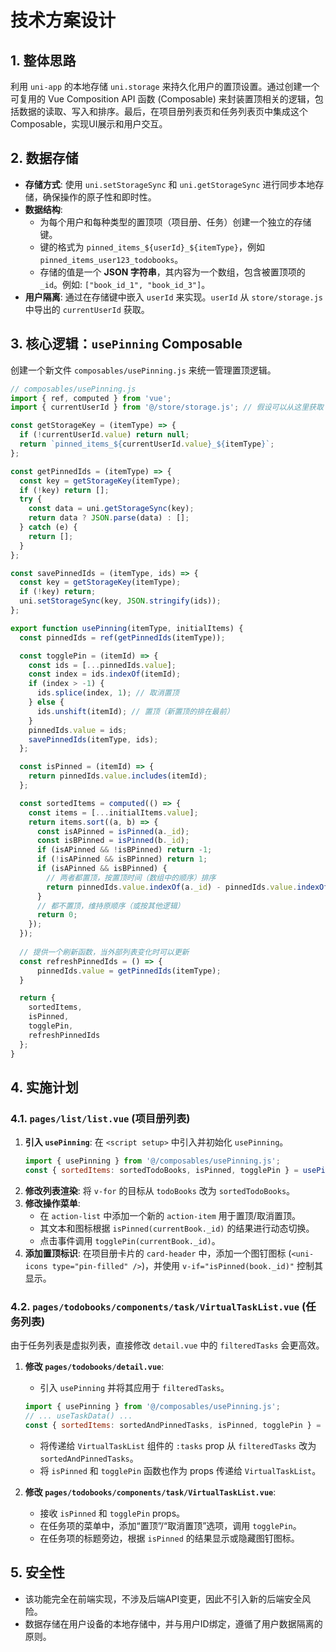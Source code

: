 # 技术方案设计

## 1. 整体思路

利用 `uni-app` 的本地存储 `uni.storage` 来持久化用户的置顶设置。通过创建一个可复用的 Vue Composition API 函数 (Composable) 来封装置顶相关的逻辑，包括数据的读取、写入和排序。最后，在项目册列表页和任务列表页中集成这个 Composable，实现UI展示和用户交互。

## 2. 数据存储

-   **存储方式**: 使用 `uni.setStorageSync` 和 `uni.getStorageSync` 进行同步本地存储，确保操作的原子性和即时性。
-   **数据结构**:
    -   为每个用户和每种类型的置顶项（项目册、任务）创建一个独立的存储键。
    -   键的格式为 `pinned_items_${userId}_${itemType}`，例如 `pinned_items_user123_todobooks`。
    -   存储的值是一个 **JSON 字符串**，其内容为一个数组，包含被置顶项的 `_id`。例如: `["book_id_1", "book_id_3"]`。
-   **用户隔离**: 通过在存储键中嵌入 `userId` 来实现。`userId` 从 `store/storage.js` 中导出的 `currentUserId` 获取。

## 3. 核心逻辑：`usePinning` Composable

创建一个新文件 `composables/usePinning.js` 来统一管理置顶逻辑。

```javascript
// composables/usePinning.js
import { ref, computed } from 'vue';
import { currentUserId } from '@/store/storage.js'; // 假设可以从这里获取

const getStorageKey = (itemType) => {
  if (!currentUserId.value) return null;
  return `pinned_items_${currentUserId.value}_${itemType}`;
};

const getPinnedIds = (itemType) => {
  const key = getStorageKey(itemType);
  if (!key) return [];
  try {
    const data = uni.getStorageSync(key);
    return data ? JSON.parse(data) : [];
  } catch (e) {
    return [];
  }
};

const savePinnedIds = (itemType, ids) => {
  const key = getStorageKey(itemType);
  if (!key) return;
  uni.setStorageSync(key, JSON.stringify(ids));
};

export function usePinning(itemType, initialItems) {
  const pinnedIds = ref(getPinnedIds(itemType));

  const togglePin = (itemId) => {
    const ids = [...pinnedIds.value];
    const index = ids.indexOf(itemId);
    if (index > -1) {
      ids.splice(index, 1); // 取消置顶
    } else {
      ids.unshift(itemId); // 置顶（新置顶的排在最前）
    }
    pinnedIds.value = ids;
    savePinnedIds(itemType, ids);
  };

  const isPinned = (itemId) => {
    return pinnedIds.value.includes(itemId);
  };

  const sortedItems = computed(() => {
    const items = [...initialItems.value];
    return items.sort((a, b) => {
      const isAPinned = isPinned(a._id);
      const isBPinned = isPinned(b._id);
      if (isAPinned && !isBPinned) return -1;
      if (!isAPinned && isBPinned) return 1;
      if (isAPinned && isBPinned) {
        // 两者都置顶，按置顶时间（数组中的顺序）排序
        return pinnedIds.value.indexOf(a._id) - pinnedIds.value.indexOf(b._id);
      }
      // 都不置顶，维持原顺序（或按其他逻辑）
      return 0;
    });
  });
  
  // 提供一个刷新函数，当外部列表变化时可以更新
  const refreshPinnedIds = () => {
      pinnedIds.value = getPinnedIds(itemType);
  }

  return {
    sortedItems,
    isPinned,
    togglePin,
    refreshPinnedIds
  };
}
```

## 4. 实施计划

### 4.1. `pages/list/list.vue` (项目册列表)

1.  **引入 `usePinning`**: 在 `<script setup>` 中引入并初始化 `usePinning`。
    ```javascript
    import { usePinning } from '@/composables/usePinning.js';
    const { sortedItems: sortedTodoBooks, isPinned, togglePin } = usePinning('todobooks', todoBooks);
    ```
2.  **修改列表渲染**: 将 `v-for` 的目标从 `todoBooks` 改为 `sortedTodoBooks`。
3.  **修改操作菜单**:
    -   在 `action-list` 中添加一个新的 `action-item` 用于置顶/取消置顶。
    -   其文本和图标根据 `isPinned(currentBook._id)` 的结果进行动态切换。
    -   点击事件调用 `togglePin(currentBook._id)`。
4.  **添加置顶标识**: 在项目册卡片的 `card-header` 中，添加一个图钉图标 (`<uni-icons type="pin-filled" />`)，并使用 `v-if="isPinned(book._id)"` 控制其显示。

### 4.2. `pages/todobooks/components/task/VirtualTaskList.vue` (任务列表)

由于任务列表是虚拟列表，直接修改 `detail.vue` 中的 `filteredTasks` 会更高效。

1.  **修改 `pages/todobooks/detail.vue`**:
    -   引入 `usePinning` 并将其应用于 `filteredTasks`。
    ```javascript
    import { usePinning } from '@/composables/usePinning.js';
    // ... useTaskData() ...
    const { sortedItems: sortedAndPinnedTasks, isPinned, togglePin } = usePinning('tasks', filteredTasks);
    ```
    -   将传递给 `VirtualTaskList` 组件的 `:tasks` prop 从 `filteredTasks` 改为 `sortedAndPinnedTasks`。
    -   将 `isPinned` 和 `togglePin` 函数也作为 props 传递给 `VirtualTaskList`。

2.  **修改 `pages/todobooks/components/task/VirtualTaskList.vue`**:
    -   接收 `isPinned` 和 `togglePin` props。
    -   在任务项的菜单中，添加“置顶”/“取消置顶”选项，调用 `togglePin`。
    -   在任务项的标题旁边，根据 `isPinned` 的结果显示或隐藏图钉图标。

## 5. 安全性

-   该功能完全在前端实现，不涉及后端API变更，因此不引入新的后端安全风险。
-   数据存储在用户设备的本地存储中，并与用户ID绑定，遵循了用户数据隔离的原则。
